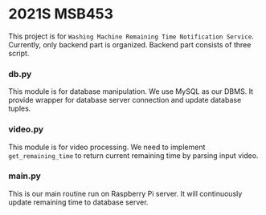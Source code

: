 # 2021S MSB453
This project is for `Washing Machine Remaining Time Notification Service`.  
Currently, only backend part is organized. Backend part consists of three script.

### db.py
This module is for database manipulation. We use MySQL as our DBMS. It provide wrapper for database server connection and update database tuples.

### video.py
This module is for video processing. We need to implement `get_remaining_time` to return current remaining time by parsing input video.

### main.py
This is our main routine run on Raspberry Pi server. It will continuously update remaining time to database server.

